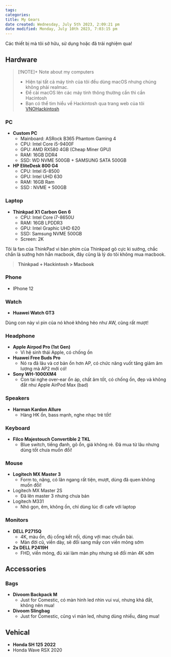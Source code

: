 ```yaml
---
tags: 
categories: 
title: My Gears
date created: Wednesday, July 5th 2023, 2:09:21 pm
date modified: Monday, July 10th 2023, 7:03:15 pm
---
```


Các thiết bị mà tôi sở hữu, sử dụng hoặc đã trải nghiệm qua!

## Hardware

> [!NOTE]+ Note about my computers
> - Hiện tại tất cả máy tính của tôi đều dùng macOS nhưng chúng không phải realmac.  
> - Để cài macOS lên các máy tính thông thường cần thì cần Hacintosh
> - Bạn có thể tìm hiểu về Hackintosh qua trang web của tôi [VNOHackintosh](vnohackintosh.com)

### PC

- **Custom PC**
	- Mainboard: ASRock B365 Phantom Gaming 4
	- CPU: Intel Core i5-9400F
	- GPU: AMD RX580 4GB (Cheap Miner GPU)
	- RAM: 16GB DDR4
	- SSD: WD NVME 500GB + SAMSUNG SATA 500GB
- **HP EliteDesk 800 G4**
	- CPU: Intel i5-8500
	- GPU: Intel UHD 630
	- RAM: 16GB Ram
	- SSD : NVME + 500GB

### Laptop

- **Thinkpad X1 Carbon Gen 6**
	- CPU: Intel Core i7-8650U
	- RAM: 16GB LPDDR3
	- GPU: Intel Graphic UHD 620
	- SSD: Samsung NVME 500GB
	- Screen: 2K

Tôi là fan của ThinkPad vì bàn phím của Thinkpad gõ cực kì sướng, chắc chắn là sướng hơn hẳn macbook, đây cũng là lý do tôi không mua macbook.

> **Thinkpad + Hackintosh > Macbook**

### Phone

- IPhone 12

### Watch

- **Huawei Watch GT3**

Dùng con này vì pin của nó khoẻ không hẻo như AW, cũng rất mượt!

### Headphone

- **Apple Airpod Pro (1st Gen)**
	- Vì hệ sinh thái Apple, có chống ồn
- **Huawei Free Buds Pro**
	- Nó ra đã lâu và cơ bản ổn hơn AP, có chức năng vuốt tăng giảm âm lượng mà AP2 mới có!
- **Sony WH-1000XM4**
	- Con tai nghe over-ear ổn áp, chất âm tốt, có chống ồn, đẹp và không đắt như Apple AirPod Max (bad)

### Speakers

- **Harman Kardon Allure**
	- Hàng HK ổn, bass mạnh, nghe nhạc trẻ tốt!

### Keyboard

- **Filco Majestouch Convertible 2 TKL**
	- Blue switch, tiếng đanh, gõ ổn, giá không rẻ. Đã mua từ lâu nhưng dùng tốt chưa muốn đổi!

### Mouse

- **Logitech MX Master 3**
	- Form to, nặng, có lăn ngang rất tiện, mượt, dùng đã quen không muốn đổi!
- Logitech MX Master 2S
	- Đã lên master 3 nhưng chưa bán
- Logitech M331
	- Nhỏ gọn, êm, không ồn, chỉ dùng lúc đi cafe với laptop

### Monitors

- **DELL P2715Q**
	- 4K, màu ổn, đủ cổng kết nối, dùng với mac chuẩn bài.
	- Màn đời cũ, viền dày, sẽ đổi sang mấy con viền mỏng sớm
- **2x DELL P2419H**
	- FHD, viền mỏng, đủ xài làm màn phụ nhưng sẽ đổi màn 4K sớm

## Accessories

### Bags

- **Divoom Backpack M**
	- Just for Comestic, có màn hình led nhìn vui vui, nhưng khá đắt, không nên mua!
- **Divoom Slingbag**
	- Just for Comestic, cũng vì màn led, nhưng dùng nhiều, đáng mua!

## Vehical

- **Honda SH 125 2022**
- Honda Wave RSX 2020
